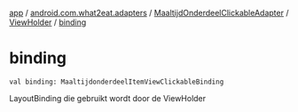[app](../../../index.md) / [android.com.what2eat.adapters](../../index.md) / [MaaltijdOnderdeelClickableAdapter](../index.md) / [ViewHolder](index.md) / [binding](./binding.md)

# binding

`val binding: MaaltijdonderdeelItemViewClickableBinding`

LayoutBinding die gebruikt wordt door de ViewHolder

